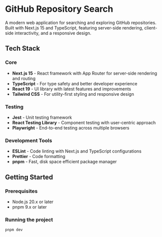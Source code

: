# GitHub Repository Search

A modern web application for searching and exploring GitHub repositories. Built with Next.js 15 and TypeScript, featuring server-side rendering, client-side interactivity, and a responsive design.

## Tech Stack

### Core

- **Next.js 15** - React framework with App Router for server-side rendering and routing
- **TypeScript** - For type safety and better developer experience
- **React 19** - UI library with latest features and improvements
- **Tailwind CSS** - For utility-first styling and responsive design

### Testing

- **Jest** - Unit testing framework
- **React Testing Library** - Component testing with user-centric approach
- **Playwright** - End-to-end testing across multiple browsers

### Development Tools

- **ESLint** - Code linting with Next.js and TypeScript configurations
- **Prettier** - Code formatting
- **pnpm** - Fast, disk space efficient package manager

## Getting Started

### Prerequisites

- Node.js 20.x or later
- pnpm 9.x or later

### Running the project

```bash
pnpm dev
```
